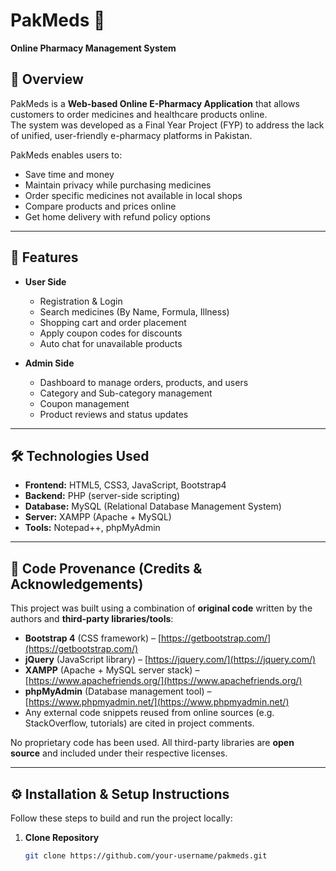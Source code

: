 # PakMeds 💊  
**Online Pharmacy Management System**

## 📌 Overview
PakMeds is a **Web-based Online E-Pharmacy Application** that allows customers to order medicines and healthcare products online.  
The system was developed as a Final Year Project (FYP) to address the lack of unified, user-friendly e-pharmacy platforms in Pakistan.  

PakMeds enables users to:  
- Save time and money  
- Maintain privacy while purchasing medicines  
- Order specific medicines not available in local shops  
- Compare products and prices online  
- Get home delivery with refund policy options  

---

## 🚀 Features
- **User Side**
  - Registration & Login  
  - Search medicines (By Name, Formula, Illness)  
  - Shopping cart and order placement  
  - Apply coupon codes for discounts  
  - Auto chat for unavailable products  

- **Admin Side**
  - Dashboard to manage orders, products, and users  
  - Category and Sub-category management  
  - Coupon management  
  - Product reviews and status updates  

---

## 🛠️ Technologies Used
- **Frontend:** HTML5, CSS3, JavaScript, Bootstrap4  
- **Backend:** PHP (server-side scripting)  
- **Database:** MySQL (Relational Database Management System)  
- **Server:** XAMPP (Apache + MySQL)  
- **Tools:** Notepad++, phpMyAdmin  

---

## 📂 Code Provenance (Credits & Acknowledgements)
This project was built using a combination of **original code** written by the authors and **third-party libraries/tools**:  

- **Bootstrap 4** (CSS framework) – [https://getbootstrap.com/](https://getbootstrap.com/)  
- **jQuery** (JavaScript library) – [https://jquery.com/](https://jquery.com/)  
- **XAMPP** (Apache + MySQL server stack) – [https://www.apachefriends.org/](https://www.apachefriends.org/)  
- **phpMyAdmin** (Database management tool) – [https://www.phpmyadmin.net/](https://www.phpmyadmin.net/)  
- Any external code snippets reused from online sources (e.g. StackOverflow, tutorials) are cited in project comments.  

No proprietary code has been used. All third-party libraries are **open source** and included under their respective licenses.  

---

## ⚙️ Installation & Setup Instructions
Follow these steps to build and run the project locally:

1. **Clone Repository**
   ```bash
   git clone https://github.com/your-username/pakmeds.git

